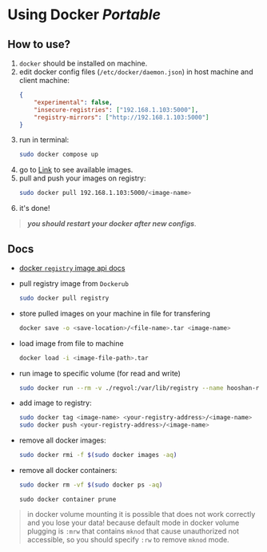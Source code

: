 # Using Docker *Portable*

## How to use?

1. `docker` should be installed on machine.
2. edit docker config files (`/etc/docker/daemon.json`) in host machine and client machine:
    ```json
    {
        "experimental": false,
        "insecure-registries": ["192.168.1.103:5000"],
        "registry-mirrors": ["http://192.168.1.103:5000"]
    }
    ```
4. run in terminal:
    ```bash
    sudo docker compose up
    ```
5. go to [Link](http://192.168.1.103:5000/v2/_catalog) to see available images.
6. pull and push your images on registry:
    ```bash
    sudo docker pull 192.168.1.103:5000/<image-name>
    ```
7. it's done!

> ***you should restart your docker after new configs***.


## Docs

- [docker `registry` image api docs](https://distribution.github.io/distribution/spec/api/) 

- pull registry image from `Dockerub`
    ```bash
    sudo docker pull registry
    ```
    
- store pulled images on your machine in file for transfering
    ```bash
    docker save -o <save-location>/<file-name>.tar <image-name>
    ```

- load image from file to machine
    ```bash
    docker load -i <image-file-path>.tar
    ```

- run image to specific volume (for read and write)
    ```bash
    sudo docker run --rm -v ./regvol:/var/lib/registry --name hooshan-registry -p 5000:5000 registry
    ```

- add image to registry:
    ```bash
    sudo docker tag <image-name> <your-registry-address>/<image-name>
    sudo docker push <your-registry-address>/<image-name>
    ```

- remove all docker images:
    ```bash
    sudo docker rmi -f $(sudo docker images -aq)
    ```

- remove all docker containers:
    ```bash
    sudo docker rm -vf $(sudo docker ps -aq)
    ```
    ```
    sudo docker container prune 
    ```

> in docker volume mounting it is possible that 
> does not work correctly and you lose your data!
> because default mode in docker volume plugging 
> is `:mrw` that contains `mknod` that cause unauthorized not accessible,
> so you should specify `:rw` to remove `mknod` mode.